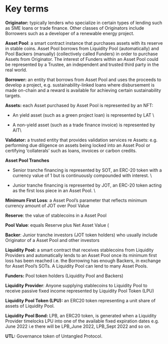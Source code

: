 # Key terms

**Originator:** typically lenders who specialize in certain types of lending such as SME loans or trade finance. Other classes of Originators include Borrowers such as a developer of a renewable energy project.&#x20;

**Asset Pool**: a smart contract instance that purchases assets with its reserve in stable coins. Asset Pool borrows from Liquidity Pool (automatically) and Pool Backers (manually) (collectively called Funders) in order to purchase Assets from Originator. The interest of Funders within an Asset Pool could be represented by a Trustee, an independent and trusted third party in the real world.

**Borrower:** an entity that borrows from Asset Pool and uses the proceeds to develop a project, e.g. sustainability-linked loans where disbursement is made on-chain and a reward is available for achieving certain sustainability targets.

**Assets:** each Asset purchased by Asset Pool is represented by an NFT:

* An yield asset (such as a green project loan) is represented by LAT \

* A non-yield asset (such as a trade finance invoice) is represented by AIT\


**Validator:** a trusted entity that provides validation services re Assets: e.g. performing due diligence on assets being locked into an Asset Pool or certifying ‘collaterals’ such as loans, invoices or carbon credits.&#x20;

**Asset Pool Tranches**

* Senior tranche financing is represented by SOT, an ERC-20 token with a currency value of 1 but is continuously compounded with interest. \

* Junior tranche financing is represented by JOT, an ERC-20 token acting as the first loss piece in an Asset Pool. \


**Minimum First Loss**: a Asset Pool’s parameter that reflects minimum currency amount of JOT over Pool Value

**Reserve**: the value of stablecoins in a Asset Pool

**Pool Value**: equals Reserve plus Net Asset Value (&#x20;

**Backer**: Junior tranche investors (JOT token holders) who usually include Originator of a Asset Pool and other investors&#x20;

**Liquidity Pool:** a smart contract that receives stablecoins from Liquidity Providers and automatically lends to an Asset Pool once its minimum first loss has been reached i.e. the Borrowing has enough Backers, in exchange for Asset Pool’s SOTs. A Liquidity Pool can lend to many Asset Pools.&#x20;

**Funders:** Pool token holders (Liquidity Pool and Backers)

**Liquidity Provider**: Anyone supplying stablecoins to Liquidity Pool to receive passive fixed income represented by Liquidity Pool Token (LPU)

**Liquidity Pool Token (LPU):** an ERC20 token representing a unit share of assets of Liquidity Pool.&#x20;

**Liquidity Pool Bond:** LPB, an ERC20 token, is generated when a Liquidity Provider timelocks LPU into one of the available fixed expiration dates e.g. June 2022 i.e there will be LPB\_June 2022, LPB\_Sept 2022 and so on.&#x20;

**UTL:** Governance token of Untangled Protocol.
